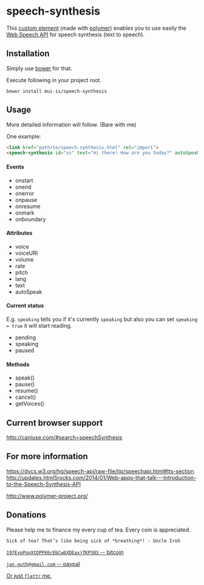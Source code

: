 speech-synthesis
================
This [custom element](http://www.html5rocks.com/en/tutorials/webcomponents/customelements/) (made with [polymer](http://www.polymer-project.org/)) enables you to use easily
the [Web Speech API](https://dvcs.w3.org/hg/speech-api/raw-file/tip/speechapi.html) for speech synthesis (text to speech).

## Installation
Simply use [bower](https://www.npmjs.org/package/bower) for that.

Execute following in your project root.
```shell
bower install mui-is/speech-synthesis
```

## Usage
More detailed information will follow. (Bare with me)

One example:
```html
<link href="path/to/speech-synthesis.html" rel="import">
<speech-synthesis id="ss" text="Hi there! How are you today?" autoSpeak="true"></speech-synthesis>
```

#### Events
* onstart
* onend
* onerror
* onpause
* onresume
* onmark
* onboundary

#### Attributes
* voice
* voiceURI
* volume
* rate
* pitch
* lang
* text
* autoSpeak

#### Current status
E.g. `speaking` tells you if it's currently `speaking` but also you can set `speaking = true` it will start reading.
* pending
* speaking
* paused

#### Methods
* speak()
* pause()
* resume()
* cancel()
* getVoices()


## Current browser support
http://caniuse.com/#search=speechSynthesis

## For more information
https://dvcs.w3.org/hg/speech-api/raw-file/tip/speechapi.html#tts-section
http://updates.html5rocks.com/2014/01/Web-apps-that-talk---Introduction-to-the-Speech-Synthesis-API

http://www.polymer-project.org/

## Donations
Please help me to finance my every cup of tea. Every coin is appreciated.

```
Sick of tea? That’s like being sick of *breathing*! - Uncle Iroh
```

[`197EypPopXtDPFK6rEbCw6XDEaxjTKP58S` -- bitcoin](http://en.wikipedia.org/wiki/Bitcoin)

[`jan.guth@gmail.com` -- paypal](https://www.paypal.com/us/webapps/mpp/home)

[Or just `flattr`  me.](https://flattr.com/submit/auto?user_id=jguth&url=https://github.com/fentas)
